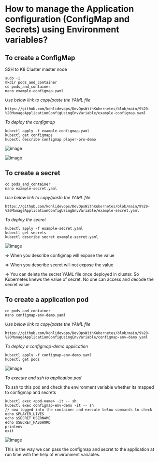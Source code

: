 # How to manage the Application configuration (ConfigMap and Secrets) using Environment variables?

## To create a ConfigMap

SSH to K8 Cluster master node

```
sudo -i
mkdir pods_and_container
cd pods_and_container
nano example-configmap.yaml
```

_Use below link to copy/paste the YAML file_

```
https://github.com/kohlidevops/DevOpsWithKubernetes/blob/main/9%20-%20ManageApplicationConfigUsingEnvVariable/example-configmap.yaml
```

_To deploy the configmap_ 

```
kubectl apply -f example-configmap.yaml
kubectl get configmaps
kubectl describe configmap player-pro-demo
```

![image](https://github.com/user-attachments/assets/47ec7ff7-0102-438e-9314-d87e86964c66)

![image](https://github.com/user-attachments/assets/e70cba9d-f21b-4c4a-8a75-ed675171baf4)

## To create a secret

```
cd pods_and_container
nano example-secret.yaml
```

_Use below link to copy/paste the YAML file_

```
https://github.com/kohlidevops/DevOpsWithKubernetes/blob/main/9%20-%20ManageApplicationConfigUsingEnvVariable/example-secret.yaml
```

_To deploy the secret_

```
kubectl apply -f example-secret.yaml
kubectl get secrets
kubectl describe secret example-secret.yaml
```

![image](https://github.com/user-attachments/assets/47fd203e-762c-44f4-bdd4-a1f898deaabf)

=> When you describe configmap will expose the value

=> When you describe secret will not expose the value

=> You can delete the secret YAML file once deployed in cluster. So Kubernetes knews the value of secret. No one can access and decode the secret value

## To create a application pod

```
cd pods_and_container
nano configmap-env-demo.yaml
```

_Use below link to copy/paste the YAML file_

```
https://github.com/kohlidevops/DevOpsWithKubernetes/blob/main/9%20-%20ManageApplicationConfigUsingEnvVariable/configmap-env-demo.yaml
```

_To deploy a configmap-demo application_

```
kubectl apply -f configmap-env-demo.yaml
kubectl get pods
```

![image](https://github.com/user-attachments/assets/14c9be81-3d26-4905-941e-6dad640ced03)

_To execute and ssh to application pod_

To ssh to this pod and check the environment variable whether its mapped to configmap and secrets

```
kubectl exec <pod-name> -it -- sh
kubectl exec configmap-env-demo -it -- sh
// now logged into the container and execute below commands to check
echo $PLAYER_LIVES
echo $SECRET_USERNAME
echo $SECRET_PASSWORD
printenv
exit
```

![image](https://github.com/user-attachments/assets/24a969ff-1130-4e36-aa87-fac83d9f2d63)

This is the way we can pass the configmap and secret to the application at run time with the help of environment variables.
